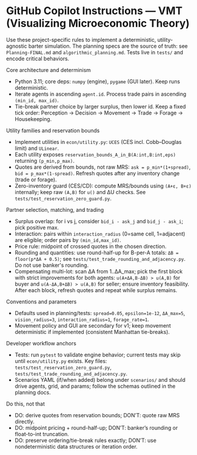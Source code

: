 # GitHub Copilot Instructions — VMT (Visualizing Microeconomic Theory)

Use these project-specific rules to implement a deterministic, utility-agnostic barter simulation. The planning specs are the source of truth: see `Planning-FINAL.md` and `algorithmic_planning.md`. Tests live in `tests/` and encode critical behaviors.

Core architecture and determinism
- Python 3.11; core deps: `numpy` (engine), `pygame` (GUI later). Keep runs deterministic.
- Iterate agents in ascending `agent.id`. Process trade pairs in ascending `(min_id, max_id)`.
- Tie-break partner choice by larger surplus, then lower id. Keep a fixed tick order: Perception → Decision → Movement → Trade → Forage → Housekeeping.

Utility families and reservation bounds
- Implement utilities in `econ/utility.py`: `UCES` (CES incl. Cobb–Douglas limit) and `ULinear`.
- Each utility exposes `reservation_bounds_A_in_B(A:int,B:int,eps)` returning `(p_min,p_max)`.
- Quotes are derived from bounds, not raw MRS: `ask = p_min*(1+spread)`, `bid = p_max*(1-spread)`. Refresh quotes after any inventory change (trade or forage).
- Zero-inventory guard (CES/CD): compute MRS/bounds using `(A+ε, B+ε)` internally; keep raw `(A,B)` for `u()` and ΔU checks. See `tests/test_reservation_zero_guard.py`.

Partner selection, matching, and trading
- Surplus overlap: for i vs j, consider `bid_i - ask_j` and `bid_j - ask_i`; pick positive max.
- Interaction: pairs within `interaction_radius` (0=same cell, 1=adjacent) are eligible; order pairs by `(min_id,max_id)`.
- Price rule: midpoint of crossed quotes in the chosen direction.
- Rounding and quantities: use round-half-up for B-per-A totals: `ΔB = floor(p*ΔA + 0.5)`; see `tests/test_trade_rounding_and_adjacency.py`. Do not use banker's rounding.
- Compensating multi-lot: scan ΔA from 1..ΔA_max; pick the first block with strict improvements for both agents: `u(A+ΔA,B-ΔB) > u(A,B)` for buyer and `u(A-ΔA,B+ΔB) > u(A,B)` for seller; ensure inventory feasibility. After each block, refresh quotes and repeat while surplus remains.

Conventions and parameters
- Defaults used in planning/tests: `spread=0.05`, `epsilon=1e-12`, `ΔA_max=5`, `vision_radius=3`, `interaction_radius=1`, `forage_rate=1`.
- Movement policy and GUI are secondary for v1; keep movement deterministic if implemented (consistent Manhattan tie-breaks).

Developer workflow anchors
- Tests: run `pytest` to validate engine behavior; current tests may skip until `econ/utility.py` exists. Key files: `tests/test_reservation_zero_guard.py`, `tests/test_trade_rounding_and_adjacency.py`.
- Scenarios YAML (if/when added) belong under `scenarios/` and should drive agents, grid, and params; follow the schemas outlined in the planning docs.

Do this, not that
- DO: derive quotes from reservation bounds; DON’T: quote raw MRS directly.
- DO: midpoint pricing + round-half-up; DON’T: banker’s rounding or float-to-int truncation.
- DO: preserve ordering/tie-break rules exactly; DON’T: use nondeterministic data structures or iteration order.